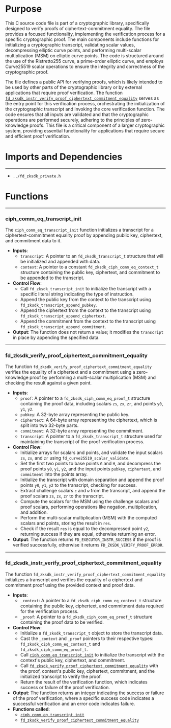 # Purpose
This C source code file is part of a cryptographic library, specifically designed to verify proofs of ciphertext-commitment equality. The file provides a focused functionality, implementing the verification process for a specific cryptographic proof. The main components include functions for initializing a cryptographic transcript, validating scalar values, decompressing elliptic curve points, and performing multi-scalar multiplication (MSM) on elliptic curve points. The code is structured around the use of the Ristretto255 curve, a prime-order elliptic curve, and employs Curve25519 scalar operations to ensure the integrity and correctness of the cryptographic proof.

The file defines a public API for verifying proofs, which is likely intended to be used by other parts of the cryptographic library or by external applications that require proof verification. The function [`fd_zksdk_instr_verify_proof_ciphertext_commitment_equality`](#fd_zksdk_instr_verify_proof_ciphertext_commitment_equality) serves as the entry point for this verification process, orchestrating the initialization of the cryptographic transcript and invoking the core verification function. The code ensures that all inputs are validated and that the cryptographic operations are performed securely, adhering to the principles of zero-knowledge proofs. This file is a critical component of a larger cryptographic system, providing essential functionality for applications that require secure and efficient proof verification.
# Imports and Dependencies

---
- `../fd_zksdk_private.h`


# Functions

---
### ciph\_comm\_eq\_transcript\_init<!-- {{#callable:ciph_comm_eq_transcript_init}} -->
The `ciph_comm_eq_transcript_init` function initializes a transcript for a ciphertext-commitment equality proof by appending public key, ciphertext, and commitment data to it.
- **Inputs**:
    - `transcript`: A pointer to an `fd_zksdk_transcript_t` structure that will be initialized and appended with data.
    - `context`: A pointer to a constant `fd_zksdk_ciph_comm_eq_context_t` structure containing the public key, ciphertext, and commitment to be appended to the transcript.
- **Control Flow**:
    - Call `fd_zksdk_transcript_init` to initialize the transcript with a specific literal string indicating the type of instruction.
    - Append the public key from the context to the transcript using `fd_zksdk_transcript_append_pubkey`.
    - Append the ciphertext from the context to the transcript using `fd_zksdk_transcript_append_ciphertext`.
    - Append the commitment from the context to the transcript using `fd_zksdk_transcript_append_commitment`.
- **Output**: The function does not return a value; it modifies the `transcript` in place by appending the specified data.


---
### fd\_zksdk\_verify\_proof\_ciphertext\_commitment\_equality<!-- {{#callable:fd_zksdk_verify_proof_ciphertext_commitment_equality}} -->
The function `fd_zksdk_verify_proof_ciphertext_commitment_equality` verifies the equality of a ciphertext and a commitment using a zero-knowledge proof by performing a multi-scalar multiplication (MSM) and checking the result against a given point.
- **Inputs**:
    - `proof`: A pointer to a `fd_zksdk_ciph_comm_eq_proof_t` structure containing the proof data, including scalars `zs`, `zx`, `zr`, and points `y0`, `y1`, `y2`.
    - `pubkey`: A 32-byte array representing the public key.
    - `ciphertext`: A 64-byte array representing the ciphertext, which is split into two 32-byte parts.
    - `commitment`: A 32-byte array representing the commitment.
    - `transcript`: A pointer to a `fd_zksdk_transcript_t` structure used for maintaining the transcript of the proof verification process.
- **Control Flow**:
    - Initialize arrays for scalars and points, and validate the input scalars `zs`, `zx`, and `zr` using `fd_curve25519_scalar_validate`.
    - Set the first two points to base points `G` and `H`, and decompress the proof points `y0`, `y1`, `y2`, and the input points `pubkey`, `ciphertext`, and `commitment` into the points array.
    - Initialize the transcript with domain separation and append the proof points `y0`, `y1`, `y2` to the transcript, checking for success.
    - Extract challenge scalars `c` and `w` from the transcript, and append the proof scalars `zs`, `zx`, `zr` to the transcript.
    - Compute the scalars for the MSM using the challenge scalars and proof scalars, performing operations like negation, multiplication, and addition.
    - Perform the multi-scalar multiplication (MSM) with the computed scalars and points, storing the result in `res`.
    - Check if the result `res` is equal to the decompressed point `y2`, returning success if they are equal, otherwise returning an error.
- **Output**: The function returns `FD_EXECUTOR_INSTR_SUCCESS` if the proof is verified successfully, otherwise it returns `FD_ZKSDK_VERIFY_PROOF_ERROR`.


---
### fd\_zksdk\_instr\_verify\_proof\_ciphertext\_commitment\_equality<!-- {{#callable:fd_zksdk_instr_verify_proof_ciphertext_commitment_equality}} -->
The function `fd_zksdk_instr_verify_proof_ciphertext_commitment_equality` initializes a transcript and verifies the equality of a ciphertext and commitment proof using the provided context and proof data.
- **Inputs**:
    - `_context`: A pointer to a `fd_zksdk_ciph_comm_eq_context_t` structure containing the public key, ciphertext, and commitment data required for the verification process.
    - `_proof`: A pointer to a `fd_zksdk_ciph_comm_eq_proof_t` structure containing the proof data to be verified.
- **Control Flow**:
    - Initialize a `fd_zksdk_transcript_t` object to store the transcript data.
    - Cast the `_context` and `_proof` pointers to their respective types: `fd_zksdk_ciph_comm_eq_context_t` and `fd_zksdk_ciph_comm_eq_proof_t`.
    - Call [`ciph_comm_eq_transcript_init`](#ciph_comm_eq_transcript_init) to initialize the transcript with the context's public key, ciphertext, and commitment.
    - Call [`fd_zksdk_verify_proof_ciphertext_commitment_equality`](#fd_zksdk_verify_proof_ciphertext_commitment_equality) with the proof, context's public key, ciphertext, commitment, and the initialized transcript to verify the proof.
    - Return the result of the verification function, which indicates success or failure of the proof verification.
- **Output**: The function returns an integer indicating the success or failure of the proof verification, where a specific success code indicates a successful verification and an error code indicates failure.
- **Functions called**:
    - [`ciph_comm_eq_transcript_init`](#ciph_comm_eq_transcript_init)
    - [`fd_zksdk_verify_proof_ciphertext_commitment_equality`](#fd_zksdk_verify_proof_ciphertext_commitment_equality)


